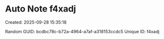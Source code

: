 ﻿# Auto Note f4xadj
Created: 2025-09-28 15:35:18

Random GUID: bcdbc78c-b72a-4964-a7af-a318153ccdc5
Unique ID: f4xadj
